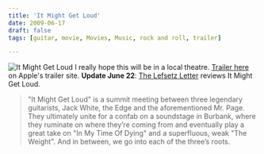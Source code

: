 ```yaml
---
title: 'It Might Get Loud'
date: 2009-06-17
draft: false
tags: [guitar, movie, Movies, Music, rock and roll, trailer]

---
```


![It Might Get Loud](https://chrisenns.com/wp-content/uploads/2009/06/Picture-2-300x221.png "It Might Get Loud") I really hope this will be in a local theatre. [Trailer here](http://www.apple.com/trailers/sony/itmightgetloud/) on Apple's trailer site. **Update June 22**: [The Lefsetz Letter](http://lefsetz.com/wordpress/index.php/archives/2009/06/22/it-might-get-loud/) reviews It Might Get Loud.

> "It Might Get Loud" is a summit meeting between three legendary guitarists, Jack White, the Edge and the aforementioned Mr. Page. They ultimately unite for a confab on a soundstage in Burbank, where they ruminate on where they’re coming from and eventually play a great take on "In My Time Of Dying" and a superfluous, weak "The Weight". And in between, we go into each of the three’s roots.
